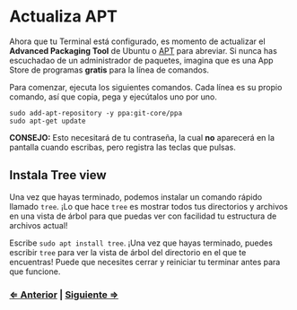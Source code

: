 ﻿# Actualiza APT

Ahora que tu Terminal está configurado, es momento de actualizar el **Advanced Packaging Tool** de Ubuntu o <a href="https://help.ubuntu.com/lts/serverguide/apt-get.html" target="_blank">APT</a> para abreviar. Si nunca has escuchadao de un administrador de paquetes, imagina que es una App Store de programas **gratis** para la línea de comandos.

Para comenzar, ejecuta los siguientes comandos. Cada línea es su propio comando, así que copia, pega y ejecútalos uno por uno.

```
sudo add-apt-repository -y ppa:git-core/ppa
sudo apt-get update
```

**CONSEJO:** Esto necesitará de tu contraseña, la cual **no** aparecerá en la pantalla cuando escribas, pero registra las teclas que pulsas.

## Instala Tree view

Una vez que hayas terminado, podemos instalar un comando rápido llamado `tree`. ¡Lo que hace `tree` es mostrar todos tus directorios y archivos en una vista de árbol para que puedas ver con facilidad tu estructura de archivos actual!

Escribe `sudo apt install tree`. ¡Una vez que hayas terminado, puedes escribir `tree` para ver la vista de árbol del directorio en el que te encuentras! Puede que necesites cerrar y reiniciar tu terminar antes para que funcione.

### [⇐ Anterior](1_terminal.md) | [Siguiente ⇒](3_git.md)
